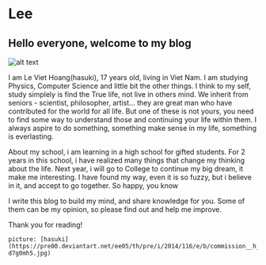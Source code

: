 # Lee
## Hello everyone, welcome to my blog

![alt text](https://pre00.deviantart.net/ee05/th/pre/i/2014/116/e/b/commission__h_hasuki_by_crispygray-d7g0mh5.jpg "hasuki")

   I am Le Viet Hoang(hasuki), 17 years old, living in Viet Nam. I am studying Physics, Computer Science and little bit the other things. I think to my self, study simplely is find the True life, not live in others mind. We inherit from seniors - scientist, philosopher, artist... they are great man who have contributed for the world for all life. But one of these is not yours, you need to find some way to understand those and continuing your life within them. I always aspire to do something, something make sense in my life, something is everlasting. 

   About my school, i am learning in a high school for gifted students. For 2 years in this school, i have realized many things that change my thinking about the life. Next year, i will go to College to continue my big dream, it make me interesting. I have found my way, even it is so fuzzy, but i believe in it, and accept to go together. 
So happy, you know

I write this blog to build my mind, and share knowledge for you. Some of them can be my opinion, so please find out and help me improve. 

Thank you for reading! 

    picture: [hasuki](https://pre00.deviantart.net/ee05/th/pre/i/2014/116/e/b/commission__h_hasuki_by_crispygray-d7g0mh5.jpg)
 

